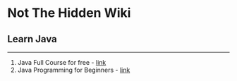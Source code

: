# Not The Hidden Wiki

## Learn Java
-----

1. Java Full Course for free - [link](https://www.youtube.com/watch?v=xk4_1vDrzzo)
2. Java Programming for Beginners - [link](https://www.youtube.com/watch?v=A74TOX803D0)